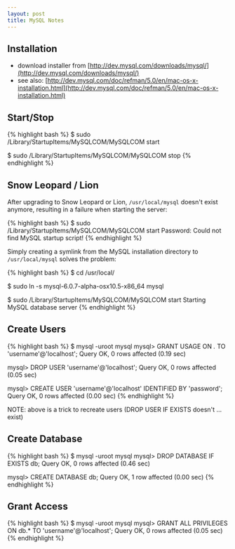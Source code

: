 ```yaml
---
layout: post
title: MySQL Notes
---
```


## Installation

* download installer from [http://dev.mysql.com/downloads/mysql/](http://dev.mysql.com/downloads/mysql/)
* see also: [http://dev.mysql.com/doc/refman/5.0/en/mac-os-x-installation.html](http://dev.mysql.com/doc/refman/5.0/en/mac-os-x-installation.html)

## Start/Stop

{% highlight bash %}
$ sudo /Library/StartupItems/MySQLCOM/MySQLCOM start

$ sudo /Library/StartupItems/MySQLCOM/MySQLCOM stop
{% endhighlight %}

## Snow Leopard / Lion

After upgrading to Snow Leopard or Lion, `/usr/local/mysql` doesn't exist anymore, resulting in a failure when starting the server:

{% highlight bash %}
$ sudo /Library/StartupItems/MySQLCOM/MySQLCOM start
Password:
Could not find MySQL startup script!
{% endhighlight %}

Simply creating a symlink from the MySQL installation directory to `/usr/local/mysql` solves the problem:

{% highlight bash %}
$ cd /usr/local/

$ sudo ln -s mysql-6.0.7-alpha-osx10.5-x86_64 mysql

$ sudo /Library/StartupItems/MySQLCOM/MySQLCOM start
Starting MySQL database server
{% endhighlight %}

## Create Users

{% highlight bash %}
$ mysql -uroot mysql
mysql> GRANT USAGE ON *.* TO 'username'@'localhost'; 
Query OK, 0 rows affected (0.19 sec)

mysql> DROP USER 'username'@'localhost';
Query OK, 0 rows affected (0.05 sec)

mysql> CREATE USER 'username'@'localhost' IDENTIFIED BY 'password';
Query OK, 0 rows affected (0.00 sec)
{% endhighlight %}

NOTE: above is a trick to recreate users (DROP USER IF EXISTS doesn't ... exist)

## Create Database

{% highlight bash %}
$ mysql -uroot mysql
mysql> DROP DATABASE IF EXISTS db;
Query OK, 0 rows affected (0.46 sec)

mysql> CREATE DATABASE db;
Query OK, 1 row affected (0.00 sec)
{% endhighlight %}

## Grant Access

{% highlight bash %}
$ mysql -uroot mysql
mysql> GRANT ALL PRIVILEGES ON db.* TO 'username'@'localhost';
Query OK, 0 rows affected (0.05 sec)
{% endhighlight %}
